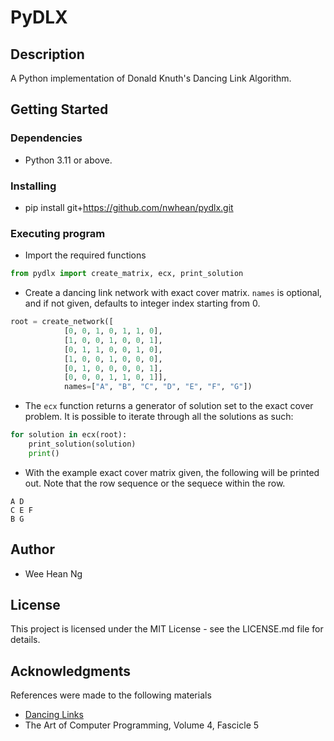 # PyDLX

## Description

A Python implementation of Donald Knuth's Dancing Link Algorithm.

## Getting Started

### Dependencies

* Python 3.11 or above.

### Installing

* pip install git+https://github.com/nwhean/pydlx.git

### Executing program

* Import the required functions
```py
from pydlx import create_matrix, ecx, print_solution
```

* Create a dancing link network with exact cover matrix. `names` is optional, and if not given, defaults to integer index starting from 0.
```py
root = create_network([
            [0, 0, 1, 0, 1, 1, 0],
            [1, 0, 0, 1, 0, 0, 1],
            [0, 1, 1, 0, 0, 1, 0],
            [1, 0, 0, 1, 0, 0, 0],
            [0, 1, 0, 0, 0, 0, 1],
            [0, 0, 0, 1, 1, 0, 1]],
            names=["A", "B", "C", "D", "E", "F", "G"])
```

* The `ecx` function returns a generator of solution set to the exact cover problem. It is possible to iterate through all the solutions as such:
```py
for solution in ecx(root):
    print_solution(solution)
    print()
```

* With the example exact cover matrix given, the following will be printed out. Note that the row sequence or the sequece within the row.
```
A D
C E F
B G

```

## Author

* Wee Hean Ng

## License

This project is licensed under the MIT License - see the LICENSE.md file for details.

## Acknowledgments

References were made to the following materials
* [Dancing Links](https://arxiv.org/abs/cs/0011047)
* The Art of Computer Programming, Volume 4, Fascicle 5
